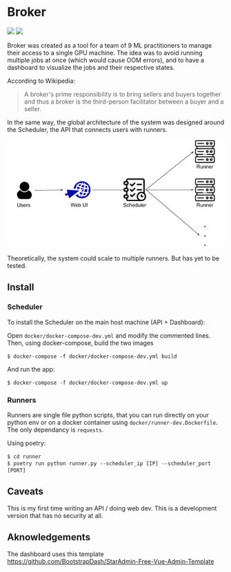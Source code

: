 # Broker
![](https://github.com/khazit/Broker/workflows/Backend%20CI%20Pipeline/badge.svg)
![](https://github.com/khazit/Broker/workflows/Runner%20CI%20Pipeline/badge.svg)

Broker was created as a tool for a team of 9 ML practitioners to manage their 
access to a single GPU machine. The idea was to avoid running multiple jobs at
once (which would cause OOM errors), and to have a dashboard to visualize the 
jobs and their respective states.

According to Wikipedia:
> A broker's prime responsibility is to bring sellers and buyers together and 
> thus a broker is the third-person facilitator between a buyer and a seller.

In the same way, the global architecture of the system was designed around the
Scheduler, the API that connects users with runners. 

<p align="center">
  <img src="architecture.png">
</p>

Theoretically, the system could scale to multiple runners. But has yet to be
tested.

## Install
### Scheduler
To install the Scheduler on the main host machine (API + Dashboard):

Open `docker/docker-compose-dev.yml` and modify the commented lines. Then,
using docker-compose, build the two images
```
$ docker-compose -f docker/docker-compose-dev.yml build
```

And run the app:
```
$ docker-compose -f docker/docker-compose-dev.yml up
```

### Runners
Runners are single file python scripts, that you can run directly on your
python env or on a docker container using `docker/runner-dev.Dockerfile`.
The only dependancy is `requests`.

Using poetry:
```
$ cd runner
$ poetry run python runner.py --scheduler_ip [IP] --scheduler_port [PORT]
```

## Caveats
This is my first time writing an API / doing web dev. This is a development
version that has no security at all. 

## Aknowledgements
The dashboard uses this template 
<https://github.com/BootstrapDash/StarAdmin-Free-Vue-Admin-Template>

